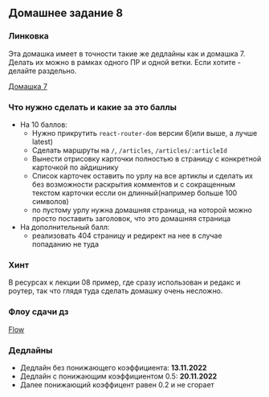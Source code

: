 ## Домашнее задание 8

### Линковка

Эта домашка имеет в точности такие же дедлайны как и домашка 7.
Делать их можно в рамках одного ПР и одной ветки. Если хотите - делайте раздельно.

[Домашка 7](../homework-07/homework-07.md)


### Что нужно сделать и какие за это баллы

- На 10 баллов:
    + Нужно прикрутить `react-router-dom` версии 6(или выше, а лучше latest)
    + Сделать маршруты на `/`, `/articles`, `/articles/:articleId`
    + Вынести отрисовку карточки полностью в страницу с конкретной карточкой по айдишнику
    + Список карточек оставить по урлу на все артиклы 
      и сделать их без возможности раскрытия комментов
      и с сокращенным текстом карточки  ессли он длинный(например больше 100 символов)
    + по пустому урлу нужна домашняя страница, на которой можно просто поставить заголовок, что это домашняя страница
- На дополнительный балл:
    + реализовать 404 страницу и редирект на нее в случае попаданию не туда


### Хинт

В ресурсах к лекции 08 пример, где сразу использован и редакс и роутер, 
так что глядя туда сделать домашку очень несложно.


### Флоу сдачи дз

[Flow](../../additional/docs/homework-flow.md)


### Дедлайны

- Дедлайн без понижающего коэффициента: **13.11.2022**
- Дедлайн с понижающим коэффициентом 0.5: **20.11.2022**
- Далее понижающий коэффицент равен 0.2 и не сгорает
